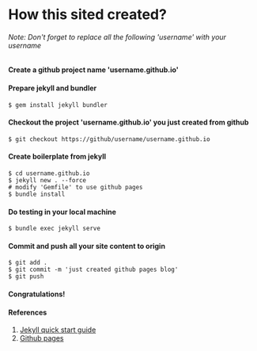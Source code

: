 # How this sited created?

###### Note: Don't forget to replace all the following 'username' with your username

#### Create a github project name 'username.github.io'

#### Prepare jekyll and bundler
```shell
$ gem install jekyll bundler
```

#### Checkout the project 'username.github.io' you just created from github
```shell
$ git checkout https://github/username/username.github.io
```

#### Create boilerplate from jekyll
```shell
$ cd username.github.io
$ jekyll new . --force
# modify 'Gemfile' to use github pages
$ bundle install
```

#### Do testing in your local machine
```shell
$ bundle exec jekyll serve
```

#### Commit and push all your site content to origin
```shell
$ git add .
$ git commit -m 'just created github pages blog'
$ git push
```

#### Congratulations!

#### References
1. [Jekyll quick start guide](https://jekyllrb.com/docs/quickstart/)
2. [Github pages](https://pages.github.com/)
